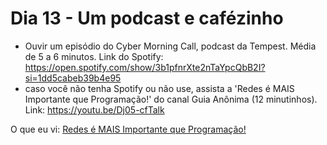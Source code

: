 # Dia 13 - Um podcast e cafézinho

- Ouvir um episódio do Cyber Morning Call, podcast da Tempest. Média de 5 a 6 minutos. Link do Spotify: https://open.spotify.com/show/3b1pfnrXte2nTaYpcQbB2I?si=1dd5cabeb39b4e95 
- caso você não tenha Spotify ou não use, assista a 'Redes é MAIS Importante que Programação!' do canal Guia Anônima (12 minutinhos). Link: https://youtu.be/Dj05-cfTalk

O que eu vi: [Redes é MAIS Importante que Programação!](https://youtu.be/Dj05-cfTalk)